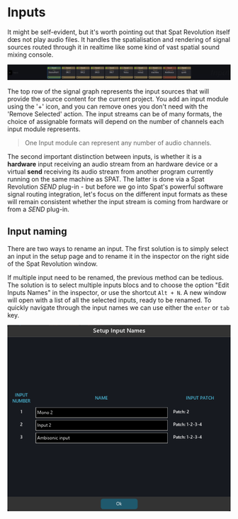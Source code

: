 # Inputs

It might be self-evident, but it's worth pointing out that Spat Revolution itself dœs not play audio files. It handles the spatialisation and rendering of signal sources routed through it in realtime like some kind of vast spatial sound mixing console.

![](include/SpatRevolution_UserGuide_-080.jpg)

The top row of the signal graph represents the input sources that will provide the source content for the current project. You add an input module using the '+' icon, and you can remove ones you don't need with the 'Remove Selected' action. The input streams can be of many formats, the choice of assignable formats will depend on the number of channels each input module represents.

> One Input module can represent any number of audio channels.

The second important distinction between inputs, is whether it is a **hardware** input receiving an audio stream from an hardware device or a virtual **send** receiving its audio stream from another program currently running on the same machine as SPAT. The latter is done via a Spat Revolution _SEND_ plug-in - but before we go into Spat's powerful software signal routing integration, let's focus on the different input formats as these will remain consistent whether the input stream is coming from hardware or from a _SEND_ plug-in.

## Input naming

There are two ways to rename an input. The first solution is to simply select an input in the setup page and to rename it in the inspector on the right side of the Spat Revolution window.

If multiple input need to be renamed, the previous method can be tedious. The solution is to select multiple inputs blocs and to choose the option "Edit Inputs Names" in the inspector, or use the shortcut <code>Alt + N</code>. A new window will open with a list of all the selected inputs, ready to be renamed. To quickly navigate through the input names we can use either the <code>enter</code> or <code>tab</code> key.

![](include/SpatRevolution_InputNames.png)
